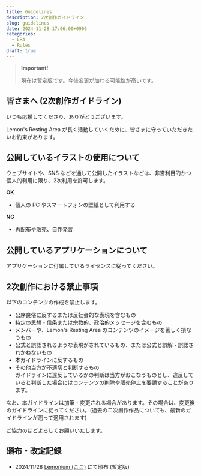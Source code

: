 ```yaml
---
title: Guidelines
description: 2次創作ガイドライン
slug: guidelines
date: 2024-11-28 17:06:00+0900
categories:
  - LRA
  - Rules
draft: true
---
```


> **Important!**
> 
> 現在は暫定版です。今後変更が加わる可能性が高いです。

## 皆さまへ (2次創作ガイドライン)

いつも応援してくださり、ありがとうございます。

Lemon's Resting Area が長く活動していくために、皆さまに守っていただきたいお約束があります。

## 公開しているイラストの使用について

ウェブサイトや、SNS などを通して公開したイラストなどは、非営利目的かつ個人的利用に限り、2次利用を許可します。

**OK**
- 個人の PC やスマートフォンの壁紙として利用する

**NG**
- 再配布や販売、自作発言

## 公開しているアプリケーションについて

アプリケーションに付属しているライセンスに従ってください。

## 2次創作における禁止事項

以下のコンテンツの作成を禁止します。

- 公序良俗に反するまたは反社会的な表現を含むもの
- 特定の思想・信条または宗教的、政治的メッセージを含むもの
- メンバーや、Lemon's Resting Area のコンテンツのイメージを著しく損なうもの
- 公式と誤認されるような表現がされているもの、または公式と誤解・誤認されかねないもの
- 本ガイドラインに反するもの
- その他当方が不適切と判断するもの  
ガイドラインに違反しているかの判断は当方がおこなうものとし、違反していると判断した場合にはコンテンツの削除や販売停止を要請することがあります。

なお、本ガイドラインは加筆・変更される場合があります。その場合は、変更後のガイドラインに従ってください。(過去の二次創作作品についても、最新のガイドラインが遡って適用されます)

ご協力のほどよろしくお願いいたします。

<!--
## 参考

- [La prière Guidelines](https://lapriere.jp/guidelines)  
(発行: La prière, 更新: 2022/10/9)
-->

## 頒布・改定記録

- 2024/11/28 [Lemonium (ここ)](./) にて頒布 (暫定版)
